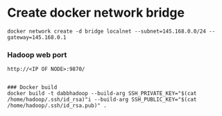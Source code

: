 # Create docker network bridge
```
docker network create -d bridge localnet --subnet=145.168.0.0/24 --gateway=145.168.0.1
```
### Hadoop web port
```
http://<IP OF NODE>:9870/


### Docker build
docker build -t dabbhadoop --build-arg SSH_PRIVATE_KEY="$(cat /home/hadoop/.ssh/id_rsa)"i --build-arg SSH_PUBLIC_KEY="$(cat /home/hadoop/.ssh/id_rsa.pub)" .
